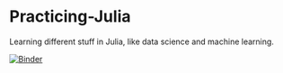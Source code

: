 # Practicing-Julia
Learning different stuff in Julia, like data science and machine learning.

[![Binder](http://mybinder.org/badge.svg)](https://mybinder.org/v2/gh/ldaniel/Practicing-Julia/master?urlpath=julia)
